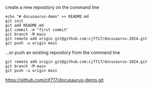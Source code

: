 create a new repository on the command line
```
echo "# docusaurus-demo" >> README.md
git init
git add README.md
git commit -m "first commit"
git branch -M main
git remote add origin git@github.com:cjf717/docusaurus-2024.git
git push -u origin main
```
…or push an existing repository from the command line
```
git remote add origin git@github.com:cjf717/docusaurus-2024.git
git branch -M main
git push -u origin main
```

https://github.com/cjf717/docusaurus-demo.git
